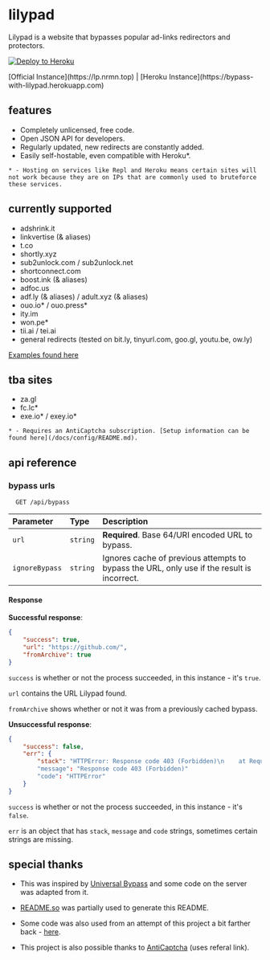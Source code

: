 # lilypad
Lilypad is a website that bypasses popular ad-links redirectors and protectors.
<p><a href="https://heroku.com/deploy"> <img src="https://www.herokucdn.com/deploy/button.svg" alt="Deploy to Heroku" /></a></p>
[Official Instance](https://lp.nrmn.top) | [Heroku Instance](https://bypass-with-lilypad.herokuapp.com)

## features
- Completely unlicensed, free code.
- Open JSON API for developers.
- Regularly updated, new redirects are constantly added.
- Easily self-hostable, even compatible with Heroku*.

```* - Hosting on services like Repl and Heroku means certain sites will not work because they are on IPs that are commonly used to bruteforce these services.```

## currently supported
- adshrink.it
- linkvertise (& aliases)
- t.co
- shortly.xyz
- sub2unlock.com / sub2unlock.net
- shortconnect.com
- boost.ink (& aliases)
- adfoc.us
- adf.ly (& aliases) / adult.xyz (& aliases)
- ouo.io* / ouo.press*
- ity.im
- won.pe*
- tii.ai / tei.ai
- general redirects (tested on bit.ly, tinyurl.com, goo.gl, youtu.be, ow.ly)

[Examples found here](/docs/examples/README.md)

## tba sites
- za.gl
- fc.lc*
- exe.io* / exey.io*

```* - Requires an AntiCaptcha subscription. [Setup information can be found here](/docs/config/README.md).```

## api reference

### bypass urls

```http
  GET /api/bypass
```

| Parameter      | Type     | Description                                                                                |
| :------------- | :------- | :----------------------------------------------------------------------------------------- |
| `url`          | `string` | **Required**. Base 64/URI encoded URL to bypass.                                           |
| `ignoreBypass` | `string` | Ignores cache of previous attempts to bypass the URL, only use if the result is incorrect. |

#### Response

**Successful response**:

```json
{
    "success": true,
    "url": "https://github.com/",
    "fromArchive": true
}
```

`success` is whether or not the process succeeded, in this instance - it's `true`.

`url` contains the URL Lilypad found.

`fromArchive` shows whether or not it was from a previously cached bypass.

**Unsuccessful response**:

```json
{
    "success": false,
    "err": {
        "stack": "HTTPError: Response code 403 (Forbidden)\n    at Request.<anonymous> (/app/node_modules/got/dist/source/as-promise/index.js:117:42)\n    at processTicksAndRejections (internal/process/task_queues.js:95:5)"
        "message": "Response code 403 (Forbidden)"
        "code": "HTTPError"
    }
}
```

`success` is whether or not the process succeeded, in this instance - it's `false`.

`err` is an object that has `stack`, `message` and `code` strings, sometimes certain strings are missing.

## special thanks
- This was inspired by [Universal Bypass](https://universal-bypass.org/) and some code on the server was adapted from it.

- [README.so](https://readme.so/) was partially used to generate this README.

- Some code was also used from an attempt of this project a bit farther back - [here](https://github.com/normanlol/bypass-api).

- This project is also possible thanks to [AntiCaptcha](http://getcaptchasolution.com/rpsgehhafa) (uses referal link).
